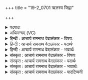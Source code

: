 +++
title = "19-2_0701 ऋतस्य जिह्वा"

+++
<details><summary>पदपाठः</summary>

ऋ꣣त꣡स्य꣢। जि꣣ह्वा꣢। प꣣वते। म꣡धु꣢꣯। प्रि꣣य꣢म्। व꣣क्ता꣢। प꣡तिः꣢꣯। धि꣣य꣢। अ꣡स्याः꣢। अ꣡दा꣢꣯भ्यः। अ। दा꣣भ्यः। द꣡धा꣢꣯ति। पु꣣त्रः꣢। पु꣣त्। त्रः꣢। पि꣣त्रोः꣢। अ꣣पीच्य꣢म्। ना꣡म꣢꣯। तृ꣣ती꣡य꣢म्। अ꣡धि꣢꣯। रो꣣चन꣢म्। दि꣣वः꣢। ७०१।
</details>

<details><summary>अधिमन्त्रम् (VC)</summary>

- पवमानः सोमः
- कविर्भार्गवः
- जगती
- निषादः
</details>

<details><summary>हिन्दी : आचार्य रामनाथ वेदालंकार - विषयः</summary>

अगले मन्त्र में ईश्वररचित वेदों से उपासक क्या फल प्राप्त करता है,यह वर्णित है।
</details>

<details><summary>हिन्दी : आचार्य रामनाथ वेदालंकार - पदार्थः</summary>

पदार्थान्वय -  (ऋतस्य)सत्यस्वरूप जगदीश्वर की(जिह्वा)वेदवाणी(प्रियम्)प्रिय(मधु)अध्यात्मज्ञानरूप मधु को(पवते)बहा रही है।(अस्याः धियः)इस ज्ञानमयी वेदवाणी का(वक्ता)वक्ता(पतिः)जगत्पति परमेश्वर(अदाभ्यः)अजर-अमर है। इस वेदवाणी के माध्यम से(पुत्रः)अमृतमय परमात्मा का पुत्र उपासक(पित्रोः)माता-पिता से भी(अपीच्यम्)छिपे हुए, (दिवः रोचनम्)जीवात्मा को प्रकाशित करनेवाले(तृतीयं नाम)तृतीय पद ओंकार को(अभिदधाति)हृदय में धारण कर लेता है। कहा भी है-तत्त्वदर्शी विद्वान् लोग विष्णु परमात्मा के उस परमपद का वैसे ही स्वाभाविक रूप से दर्शन करते हैं,जैसे सूर्यप्रकाश में आँख पदार्थों को देखती है (य० ६।५)॥२॥
</details>

<details><summary>हिन्दी : आचार्य रामनाथ वेदालंकार - भावार्थः</summary>

भावार्थ -  प्रकृति,जीवात्मा और ओंकार ये तीन पद हैं। ईश्वररचित वेदों का रहस्यार्थ जानकर मनुष्य अपने माता-पिता से भी अधिक ज्ञानी होकर ओंकार-रूप परमपद को प्राप्त करने योग्य हो जाता है ॥२॥
</details>

<details><summary>संस्कृत : आचार्य रामनाथ वेदालंकार - विषयः</summary>

अथेश्वररचितेभ्यो वेदेभ्य उपासकः किं प्राप्नोतीत्याह।
</details>

<details><summary>संस्कृत : आचार्य रामनाथ वेदालंकार - पदार्थः</summary>

पदार्थान्वय -  (ऋतस्य)सत्यस्वरूपस्य पवमानस्य सोमस्य जगदीश्वरस्य(जिह्वा)वेदवाणी।[जिह्वेति वाङ्नाम। निघं० १।११,जिह्वा सरस्वती। श० १२।९।१।१४।] (प्रियम्)मनोहरम्(मधु)अध्यात्मज्ञानरूपं मधु(पवते)क्षरति।(अस्याः धियः)अस्याः ज्ञानमय्याः वेदवाण्याः(वक्ता)उच्चारयिता(पतिः)जगत्पतिः परमेश्वरः(अदाभ्यः)अहिंस्यः,अजरामरः विद्यते। अस्याः वेदवाचः माध्यमेन(पुत्रः)अमृतपुत्रः उपासकः।[शृ॒ण्वन्तु॒ विश्वे॑ अ॒मृत॑स्य पुत्राः। ऋ० १०।१३।१ इति श्रुतेः मानवस्य अमृतपुत्रत्वम्] (पित्रोः)मातापित्रोः(अपीच्यम्)अन्तर्हितम्,अज्ञातम्(दिवः रोचनम्)जीवात्मनः प्रकाशकम्(तृतीयं नाम)तृतीयं पदम् ओंकाररूपम्(अधि दधाति)हृदि धारयति।[यथोक्तम्—‘तद्विष्णोः॑ पर॒मं प॒दं सदा॑ पश्यन्ति सू॒रयः॑। दि॒वी॒व॒ चक्षु॒रात॑तम्’ इति य० ६।५]॥२॥
</details>

<details><summary>संस्कृत : आचार्य रामनाथ वेदालंकार - भावार्थः</summary>

भावार्थ -  प्रकृतिर्जीवात्मा ओंकारः इति त्रीणि पदानि। ईश्वरचितानां वेदानां रहस्यार्थज्ञानेन मानवः स्वकीयौ मातापितरावप्यतिक्रम्य ओंकाररूपं पदं प्राप्तुमर्हति ॥२॥
</details>

<details><summary>संस्कृत : आचार्य रामनाथ वेदालंकार - पादटिप्पनी</summary>

टिप्पनी -   १.ऋ० ९।७५।२ ‘रोचनं’ इत्यत्र ‘रोच॒ने’ इति पाठः।
</details>